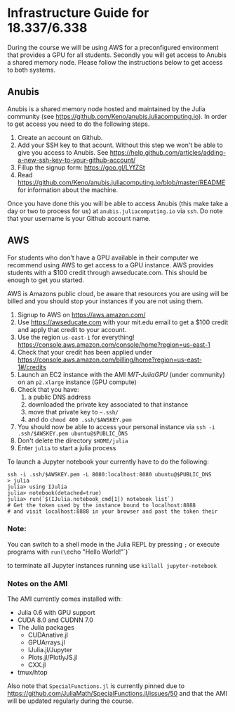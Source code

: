 # Infrastructure Guide for 18.337/6.338

During the course we will be using AWS for a preconfigured environment that
provides a GPU for all students. Secondly you will get access to Anubis a
shared memory node. Please follow the instructions below to get access
to both systems.

## Anubis

Anubis is a shared memory node hosted and maintained by the Julia community
(see https://github.com/Keno/anubis.juliacomputing.io). In order to get access
you need to do the following steps.

1. Create an account on Github.
2. Add your SSH key to that acount. Without this step we won't be able to give
    you access to Anubis. See https://help.github.com/articles/adding-a-new-ssh-key-to-your-github-account/
3. Fillup the signup form: https://goo.gl/LYfZSt
4. Read https://github.com/Keno/anubis.juliacomputing.io/blob/master/README
   for information about the machine.

Once you have done this you will be able to access Anubis (this make take a day or two to process for us)
at `anubis.juliacomputing.io` via `ssh`. Do note that your username is your Github
account name.

## AWS

For students who don't have a GPU available in their computer we recommend using
AWS to get access to a GPU instance. AWS provides students with a $100 credit
through awseducate.com. This should be enough to get you started.

AWS is Amazons public cloud, be aware that resources you are using will be billed
and you should stop your instances if you are not using them.

1. Signup to AWS on https://aws.amazon.com/
2. Use https://awseducate.com with your mit.edu email to get a $100 credit and apply that credit to your account.
3. Use the region `us-east-1` for everything! https://console.aws.amazon.com/console/home?region=us-east-1
4. Check that your credit has been applied under https://console.aws.amazon.com/billing/home?region=us-east-1#/credits
5. Launch an EC2 instance with the AMI *MIT-JuliaGPU* (under community) on an `p2.xlarge` instance (GPU compute)
6. Check that you have:
    1. a public DNS address
    2. downloaded the private key associated to that instance
    3. move that private key to `~.ssh/`
    4. and do `chmod 400 .ssh/$AWSKEY.pem`
7. You should now be able to access your personal instance via
   `ssh -i .ssh/$AWSKEY.pem ubuntu@$PUBLIC_DNS`
8. Don't delete the directory `$HOME/julia`
9. Enter `julia` to start a julia process

To launch a Jupyter notebook your currently have to do the following:

```
ssh -i .ssh/$AWSKEY.pem -L 8080:localhost:8080 ubuntu@$PUBLIC_DNS
> julia
julia> using IJulia
julia> notebook(detached=true)
julia> run(`$(IJulia.notebook_cmd[1]) notebook list`)
# Get the token used by the instance bound to localhost:8888
# and visit localhost:8888 in your browser and past the token their
```

### Note:
You can switch to a shell mode in the Julia REPL by pressing `;` or execute programs with `run(\`echo "Hello World!"\`)`

to terminate all Jupyter instances running use `killall jupyter-notebook`

### Notes on the AMI

The AMI currently comes installed with:
- Julia 0.6 with GPU support
- CUDA 8.0 and CUDNN 7.0
- The Julia packages
  - CUDAnative.jl
  - GPUArrays.jl
  - IJulia.jl/Jupyter
  - Plots.jl/PlotlyJS.jl
  - CXX.jl
- tmux/htop

Also note that `SpecialFunctions.jl` is currently pinned due to https://github.com/JuliaMath/SpecialFunctions.jl/issues/50
and that the AMI will be updated regularly during the course.
